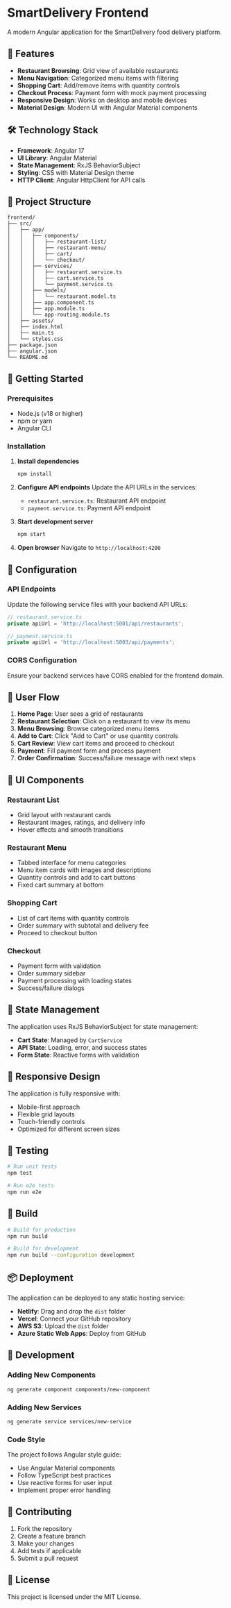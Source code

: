 # SmartDelivery Frontend

A modern Angular application for the SmartDelivery food delivery platform.

## 🚀 Features

- **Restaurant Browsing**: Grid view of available restaurants
- **Menu Navigation**: Categorized menu items with filtering
- **Shopping Cart**: Add/remove items with quantity controls
- **Checkout Process**: Payment form with mock payment processing
- **Responsive Design**: Works on desktop and mobile devices
- **Material Design**: Modern UI with Angular Material components

## 🛠️ Technology Stack

- **Framework**: Angular 17
- **UI Library**: Angular Material
- **State Management**: RxJS BehaviorSubject
- **Styling**: CSS with Material Design theme
- **HTTP Client**: Angular HttpClient for API calls

## 📁 Project Structure

```
frontend/
├── src/
│   ├── app/
│   │   ├── components/
│   │   │   ├── restaurant-list/
│   │   │   ├── restaurant-menu/
│   │   │   ├── cart/
│   │   │   └── checkout/
│   │   ├── services/
│   │   │   ├── restaurant.service.ts
│   │   │   ├── cart.service.ts
│   │   │   └── payment.service.ts
│   │   ├── models/
│   │   │   └── restaurant.model.ts
│   │   ├── app.component.ts
│   │   ├── app.module.ts
│   │   └── app-routing.module.ts
│   ├── assets/
│   ├── index.html
│   ├── main.ts
│   └── styles.css
├── package.json
├── angular.json
└── README.md
```

## 🚀 Getting Started

### Prerequisites

- Node.js (v18 or higher)
- npm or yarn
- Angular CLI

### Installation

1. **Install dependencies**
   ```bash
   npm install
   ```

2. **Configure API endpoints**
   Update the API URLs in the services:
   - `restaurant.service.ts`: Restaurant API endpoint
   - `payment.service.ts`: Payment API endpoint

3. **Start development server**
   ```bash
   npm start
   ```

4. **Open browser**
   Navigate to `http://localhost:4200`

## 🔧 Configuration

### API Endpoints

Update the following service files with your backend API URLs:

```typescript
// restaurant.service.ts
private apiUrl = 'http://localhost:5001/api/restaurants';

// payment.service.ts
private apiUrl = 'http://localhost:5003/api/payments';
```

### CORS Configuration

Ensure your backend services have CORS enabled for the frontend domain.

## 📱 User Flow

1. **Home Page**: User sees a grid of restaurants
2. **Restaurant Selection**: Click on a restaurant to view its menu
3. **Menu Browsing**: Browse categorized menu items
4. **Add to Cart**: Click "Add to Cart" or use quantity controls
5. **Cart Review**: View cart items and proceed to checkout
6. **Payment**: Fill payment form and process payment
7. **Order Confirmation**: Success/failure message with next steps

## 🎨 UI Components

### Restaurant List
- Grid layout with restaurant cards
- Restaurant images, ratings, and delivery info
- Hover effects and smooth transitions

### Restaurant Menu
- Tabbed interface for menu categories
- Menu item cards with images and descriptions
- Quantity controls and add to cart buttons
- Fixed cart summary at bottom

### Shopping Cart
- List of cart items with quantity controls
- Order summary with subtotal and delivery fee
- Proceed to checkout button

### Checkout
- Payment form with validation
- Order summary sidebar
- Payment processing with loading states
- Success/failure dialogs

## 🔄 State Management

The application uses RxJS BehaviorSubject for state management:

- **Cart State**: Managed by `CartService`
- **API State**: Loading, error, and success states
- **Form State**: Reactive forms with validation

## 📱 Responsive Design

The application is fully responsive with:
- Mobile-first approach
- Flexible grid layouts
- Touch-friendly controls
- Optimized for different screen sizes

## 🧪 Testing

```bash
# Run unit tests
npm test

# Run e2e tests
npm run e2e
```

## 🚀 Build

```bash
# Build for production
npm run build

# Build for development
npm run build --configuration development
```

## 📦 Deployment

The application can be deployed to any static hosting service:

- **Netlify**: Drag and drop the `dist` folder
- **Vercel**: Connect your GitHub repository
- **AWS S3**: Upload the `dist` folder
- **Azure Static Web Apps**: Deploy from GitHub

## 🔧 Development

### Adding New Components

```bash
ng generate component components/new-component
```

### Adding New Services

```bash
ng generate service services/new-service
```

### Code Style

The project follows Angular style guide:
- Use Angular Material components
- Follow TypeScript best practices
- Use reactive forms for user input
- Implement proper error handling

## 🤝 Contributing

1. Fork the repository
2. Create a feature branch
3. Make your changes
4. Add tests if applicable
5. Submit a pull request

## 📄 License

This project is licensed under the MIT License. 